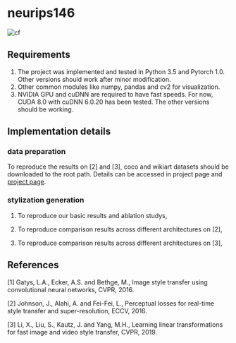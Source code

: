 # neurips146

![cf](/Figs/demo.png)


## Requirements

1. The project was implemented and tested in Python 3.5 and Pytorch 1.0. Other versions should work after minor modification.
2. Other common modules like numpy, pandas and cv2 for visualization.
3. NVIDIA GPU and cuDNN are required to have fast speeds. For now, CUDA 8.0 with cuDNN 6.0.20 has been tested. The other versions should be working.

## Implementation details

### data preparation

To reproduce the results on [2] and [3], coco and wikiart datasets should be downloaded to the root path. Details can be accessed in project page and [project page](https://github.com/sunshineatnoon/LinearStyleTransfer).

### stylization generation

1. To reproduce our basic results and ablation studys,

2. To reproduce comparison results across different architectures on [2],

3. To reproduce comparison results across different architectures on [3],

## References

[1] Gatys, L.A., Ecker, A.S. and Bethge, M., Image style transfer using convolutional neural networks, CVPR, 2016.

[2] Johnson, J., Alahi, A. and Fei-Fei, L., Perceptual losses for real-time style transfer and super-resolution, ECCV, 2016.

[3] Li, X., Liu, S., Kautz, J. and Yang, M.H., Learning linear transformations for fast image and video style transfer, CVPR, 2019.
